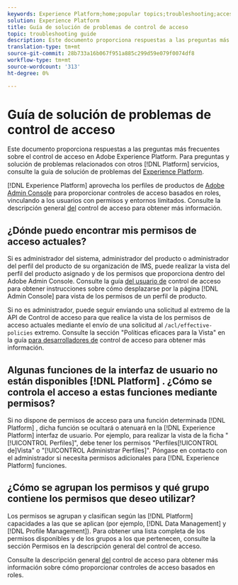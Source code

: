 ```yaml
---
keywords: Experience Platform;home;popular topics;troubleshooting;access control
solution: Experience Platform
title: Guía de solución de problemas de control de acceso
topic: troubleshooting guide
description: Este documento proporciona respuestas a las preguntas más frecuentes sobre el control de acceso en Adobe Experience Platform.
translation-type: tm+mt
source-git-commit: 28b733a16b067f951a885c299d59e079f0074df8
workflow-type: tm+mt
source-wordcount: '313'
ht-degree: 0%

---
```



# Guía de solución de problemas de control de acceso

Este documento proporciona respuestas a las preguntas más frecuentes sobre el control de acceso en Adobe Experience Platform. Para preguntas y solución de problemas relacionados con otros [!DNL Platform] servicios, consulte la guía de solución de problemas del [Experience Platform](../landing/troubleshooting.md).

[!DNL Experience Platform] aprovecha los perfiles de productos de [Adobe Admin Console](http://adminconsole.adobe.com) para proporcionar controles de acceso basados en roles, vinculando a los usuarios con permisos y entornos limitados.  Consulte la descripción general [del](home.md) control de acceso para obtener más información.

## ¿Dónde puedo encontrar mis permisos de acceso actuales?

Si es administrador del sistema, administrador del producto o administrador del perfil del producto de su organización de IMS, puede realizar la vista del perfil del producto asignado y de los permisos que proporciona dentro del Adobe Admin Console. Consulte la guía [del usuario de](./ui/overview.md) control de acceso para obtener instrucciones sobre cómo desplazarse por la página [!DNL Admin Console] para vista de los permisos de un perfil de producto.

Si no es administrador, puede seguir enviando una solicitud al extremo de la API de Control de acceso para que realice la vista de los permisos de acceso actuales mediante el envío de una solicitud al `/acl/effective-policies` extremo. Consulte la sección &quot;Políticas eficaces para la Vista&quot; en la guía [para desarrolladores de](./api/effective-policies.md) control de acceso para obtener más información.

## Algunas funciones de la interfaz de usuario no están disponibles [!DNL Platform] . ¿Cómo se controla el acceso a estas funciones mediante permisos?

Si no dispone de permisos de acceso para una función determinada [!DNL Platform] , dicha función se ocultará o atenuará en la [!DNL Experience Platform] interfaz de usuario. Por ejemplo, para realizar la vista de la ficha &quot;[!UICONTROL Perfiles]&quot;, debe tener los permisos &quot;Perfiles[!UICONTROL de]Vista&quot; o &quot;[!UICONTROL Administrar Perfiles]&quot;. Póngase en contacto con el administrador si necesita permisos adicionales para [!DNL Experience Platform] funciones.

## ¿Cómo se agrupan los permisos y qué grupo contiene los permisos que deseo utilizar?

Los permisos se agrupan y clasifican según las [!DNL Platform] capacidades a las que se aplican (por ejemplo, [!DNL Data Management] y [!DNL Profile Management]). Para obtener una lista completa de los permisos disponibles y de los grupos a los que pertenecen, consulte la sección [](home.md#permissions) Permisos en la descripción general del control de acceso.

Consulte la descripción general [del](home.md) control de acceso para obtener más información sobre cómo proporcionar controles de acceso basados en roles.